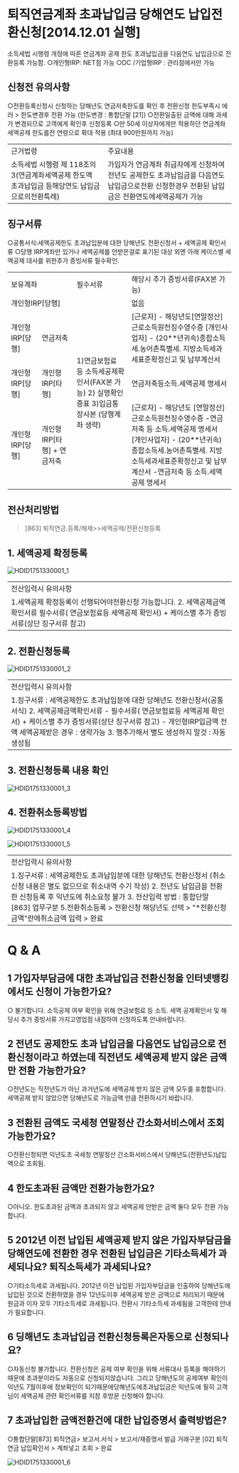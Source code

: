 # 퇴직연금계좌 초과납입금 당해연도 납입전환신청[2014.12.01 실행]
소득세법 시행령 개정에 따른 연금계좌 공제
한도 초과납입금을 다음연도 납입금으로 전환등록 가능함.
○개인형IRP: NET점 가능
○DC /기업형IRP : 관리점에서만 가능
## 신청전 유의사항
○전환등록신청시
신청하는 당해년도 연금저축한도를 확인
후 전환신청
한도부족시 에러 > 한도변경후 전환 가능
(한도변경 : 통합단말 [21])
○전환일출된 금액에 대해 과세가 변경되므로 고객에게 확인후 신청등록
○만 50세 이상자에게만 적용하던 연금계좌 세액공제 한도를전 연령으로 확대 적용
(최대 900만원까지 가능)

<table><tbody><tr>
<td>
근거법령</td>
<td>
주요내용</td></tr><tr>
<td>소득세법 시행령 제 118조의 3(연금계좌세액공제 한도액 초과납입금 등해당연도 납입금으로의전환특례)</td>
<td>가입자가 연금계좌 취급자에게 신청하여전년도 공제한도 초과납입금을 다음연도 납입금으로전환 신청한경우 전환된 납입금은 전환연도에세액공제가 가능</td></tr></tbody>
</table>


## 징구서류
○공통서식:세액공제한도 초과납입분에 대한 당해년도 전환신청서 + 세액공제 확인서류
○당행 IRP계좌만 있거나 세액공제를 안받은걸로 표기된 대상 외엔 아래 케이스별 세액공제 대사를 위한추가 증빙서류
필수확인.

<table><tbody><tr>
<td colspan="2">
보유계좌</td>
<td>
필수서류</td>
<td>
해당시 추가 증빙서류(FAX본 가능)</td></tr><tr>
<td colspan="2">
개인형IRP[당행]</td>
<td rowspan="4">1)연금보험료 등 소득세공제확인서(FAX본 가능)
2) 실명확인증표
3)입금통장사본
(당행계좌 생략)</td>
<td>
없음</td></tr><tr>
<td>
개인형IRP[당행]</td>
<td>
연금저축</td>
<td>[근로자]
- 해당년도[연말정산]근로소득원천징수영수증
[개인사업자]
- (20**년귀속)종합소득세.농어촌특별세.
지방소득세과세표준확정신고 및 납부계산서</td></tr><tr>
<td>
개인형IRP[당행]</td>
<td>
개인형IRP[타행]</td>
<td>
연금저축등소득.세액공제 명세서</td></tr><tr>
<td>
개인형IRP[당행]</td>
<td>개인형IRP[타행]
+ 연금저축</td>
<td>[근로자]
- 해당년도 [연말정산]근로소득원천징수영수증
-연금저축 등 소득.세액공제 명세서
[개인사업자]
- (20**년귀속)종합소득세.농어촌특별세.
지방소득세과세표준확정신고 및 납부계산서
-연금저축 등 소득.세액공제 명세서</td></tr></tbody>
</table>


## 전산처리방법
> [863] 퇴직연금.등록/해제>>세액공제/전환신청등록
## 1. 세액공제 확정등록

![HDID1751330001_1](HDID1751330001_1.png)


<table><tbody><tr>
<td>
전산입력시 유의사항</td></tr><tr>
<td>1.세액공제 확정등록이 선행되어야전환신청 가능합니다.
2. 세액공제금액확인서류
필수서류( 연금보험료등 세액공제 확인서) + 케이스별 추가 증빙서류(상단 징구서류 참고)</td></tr></tbody>
</table>


## 2. 전환신청등록

![HDID1751330001_2](HDID1751330001_2.png)


<table><tbody><tr>
<td>
전산입력시 유의사항</td></tr><tr>
<td>1.징구서류 : 세액공제한도 초과납입분에 대한 당해년도 전환신청서(공통서식)
2. 세액공제금액확인서류
- 필수서류( 연금보험료등 세액공제 확인서) + 케이스별 추가 증빙서류(상단 징구서류 참고)
- 개인형IRP입금액 전액 세액공제받은 경우 : 생략가능
3. 행추가해서 별도 생성하지 말것 : 자동생성됨</td></tr></tbody>
</table>


## 3. 전환신청등록 내용 확인

![HDID1751330001_3](HDID1751330001_3.png)

## 4. 전환취소등록방법

![HDID1751330001_4](HDID1751330001_4.jpg)


![HDID1751330001_5](HDID1751330001_5.jpg)


<table><tbody><tr>
<td>
전산입력시 유의사항</td></tr><tr>
<td>1.징구서류 : 세액공제한도 초과납입분에 대한 당해년도 전환신청서
(취소신청 내용은 별도 없으므로 취소내역 수기 작성)
2. 전년도 납입금을 전환한 신청등록 후 익년도에 취소요청 불가
3. 전산입력 방법 : 통합단말[863]
업무구분 5.전환취소등록 > 전환신청 해당년도 선택 > "*전환신청금액"란에취소금액 입력 > 완료</td></tr></tbody>
</table>


# Q & A
## 1 가입자부담금에 대한 초과납입금 전환신청을 인터넷뱅킹에서도 신청이 가능한가요?
○ 불가합니다.
소득공제 여부 확인을 위해 연금보험료 등 소득.
세액 공제확인서 및 해당시 추가 증빙서류 가지고영업점 내점하여 신청하도록 안내바랍니다.
## 2 전년도 공제한도 초과 납입금을 다음연도 납입금으로 전환신청이라고 하였는데 직전년도 세액공제 받지 않은 금액만 전환 가능한가요?
○전년도는 직전년도가 아닌 과거년도에 세액공제 받지 않은 금액 모두를 포함합니다.
세액공제 받지 않았으면 당해년도로 가능금액 만큼 전환하시기 바랍니다.
## 3 전환된 금액도 국세청 연말정산 간소화서비스에서 조회 가능한가요?
○전환신청되면 익년도초 국세청 연말정산 간소화서비스에서 당해년도(전환년도)납입액으로 조회됨.
## 4 한도초과된 금액만 전환가능한가요?
○아니오.
한도초과된 금액과 초과되지 않고 세액공제 안받은 금액 둘다 모두 전환 가능합니다.
## 5 2012년 이전 납입된 세액공제 받지 않은 가입자부담금을 당해연도에 전환한 경우 전환된 납입금은 기타소득세가 과세되나요? 퇴직소득세가 과세되나요?
○기타소득세로 과세됩니다.
2012년 이전 납입된 가입자부담금을 인출하여 당해년도에 납입된 것으로 전환하였을 경우 12년도이후
세액공제 받은 금액으로 처리되기 때문에 원금과 이자 모두 기타소득세로 과세됩니다.
전환시 기타소득세 과세됨을 고객한테 안내가 필요합니다.
## 6 딩해년도 초과납입금 전환신청등록은자동으로 신청되나요?
○자동신청 불가합니다.
전환신청은 공제 여부 확인을 위해 서류대사 등록을 해야하기 때문에 초과분이라도 자동으로 신청되지않습니다.
그리고 당해년도의 공제여부 확인이 익년도 7월이후에 정보확인이 되기때문에당해년도에초과납입금은 익년도에 필히 고객님이 세액공제 관련 확인서류를 지참 후방문 신청해야 합니다.
## 7 초과납입한 금액전환건에 대한 납입증명서 출력방법은?
○통합단말[873] 퇴직연금> 보고서.서식 > 보고서/재증명서 발급
거래구분 [02] 퇴직연금 납입확인서 > 계좌넣고 조회 > 완료

![HDID1751330001_6](HDID1751330001_6.jpg)

